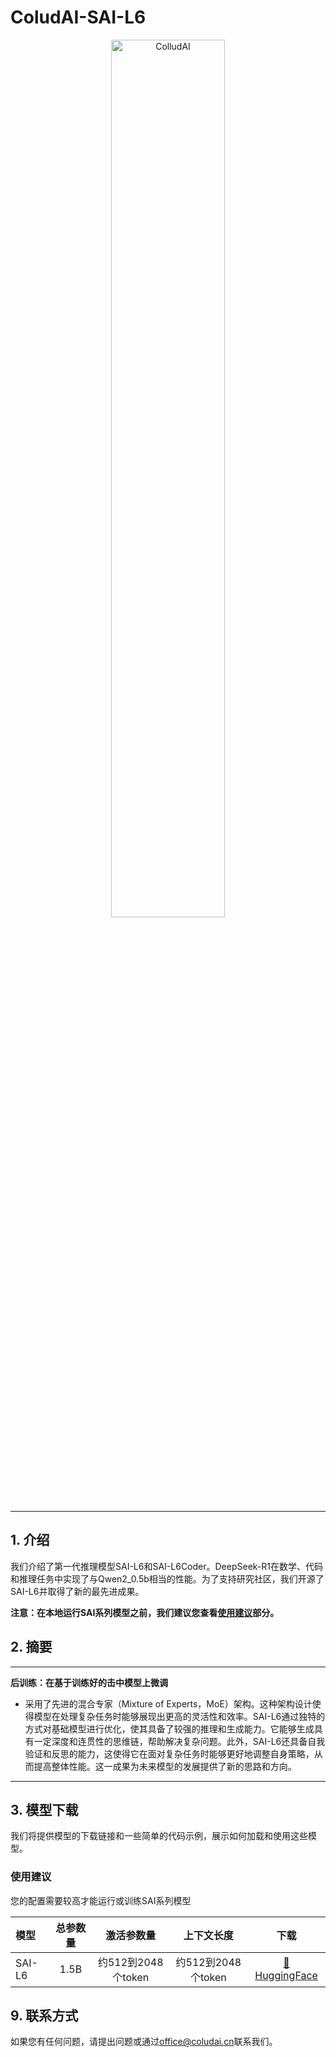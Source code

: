 # ColudAI-SAI-L6

<div align="center">
 <img src="https://raw.githubusercontent.com/Lt2023/ColudAI-SAI-L6/refs/heads/main/logo%401x%20(2).png" width="60%" alt="ColludAI " />
</div>
<hr>

## 1. 介绍

我们介绍了第一代推理模型SAI-L6和SAI-L6Coder。DeepSeek-R1在数学、代码和推理任务中实现了与Qwen2_0.5b相当的性能。为了支持研究社区，我们开源了SAI-L6并取得了新的最先进成果。

**注意：在本地运行SAI系列模型之前，我们建议您查看[使用建议](#使用建议)部分。**

## 2. 摘要

---

**后训练：在基于训练好的击中模型上微调**

- 采用了先进的混合专家（Mixture of Experts，MoE）架构。这种架构设计使得模型在处理复杂任务时能够展现出更高的灵活性和效率。SAI-L6通过独特的方式对基础模型进行优化，使其具备了较强的推理和生成能力。它能够生成具有一定深度和连贯性的思维链，帮助解决复杂问题。此外，SAI-L6还具备自我验证和反思的能力，这使得它在面对复杂任务时能够更好地调整自身策略，从而提高整体性能。这一成果为未来模型的发展提供了新的思路和方向。

---

## 3. 模型下载

我们将提供模型的下载链接和一些简单的代码示例，展示如何加载和使用这些模型。

### 使用建议

您的配置需要较高才能运行或训练SAI系列模型

<div align="center">

| **模型**          | **总参数量** | **激活参数量** | **上下文长度** | **下载**               |
| :-----------------| :----------------:| :--------------------:| :-----------------:| :-------------------------:|
| SAI-L6  | 1.5B              | 约512到2048个token                | 约512到2048个token              | [🤗 HuggingFace](https://huggingface.co/datasets/Lt2023/SAI-L6/tree/main) |

</div>

## 9. 联系方式
如果您有任何问题，请提出问题或通过[office@coludai.cn]()联系我们。